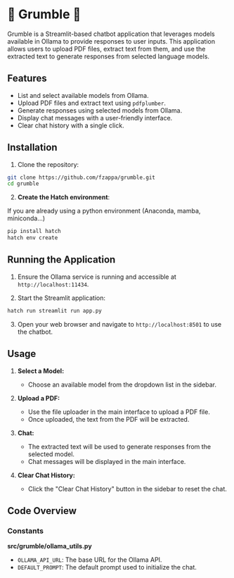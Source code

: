 # 🦙 Grumble 💬

Grumble is a Streamlit-based chatbot application that leverages models available in Ollama to provide responses to user inputs. This application allows users to upload PDF files, extract text from them, and use the extracted text to generate responses from selected language models.

## Features

- List and select available models from Ollama.
- Upload PDF files and extract text using `pdfplumber`.
- Generate responses using selected models from Ollama.
- Display chat messages with a user-friendly interface.
- Clear chat history with a single click.

## Installation

1. Clone the repository:

```sh
git clone https://github.com/fzappa/grumble.git
cd grumble
```

2. **Create the Hatch environment**:

If you are already using a python environment (Anaconda, mamba, miniconda...)

```bash
pip install hatch
hatch env create
```

## Running the Application

1. Ensure the Ollama service is running and accessible at `http://localhost:11434`.

2. Start the Streamlit application:

```sh
hatch run streamlit run app.py
```

3. Open your web browser and navigate to `http://localhost:8501` to use the chatbot.

## Usage

1. **Select a Model:**

   - Choose an available model from the dropdown list in the sidebar.

2. **Upload a PDF:**

   - Use the file uploader in the main interface to upload a PDF file.
   - Once uploaded, the text from the PDF will be extracted.

3. **Chat:**

   - The extracted text will be used to generate responses from the selected model.
   - Chat messages will be displayed in the main interface.

4. **Clear Chat History:**
   - Click the "Clear Chat History" button in the sidebar to reset the chat.

## Code Overview

### Constants

**src/grumble/ollama_utils.py**

- `OLLAMA_API_URL`: The base URL for the Ollama API.
- `DEFAULT_PROMPT`: The default prompt used to initialize the chat.

